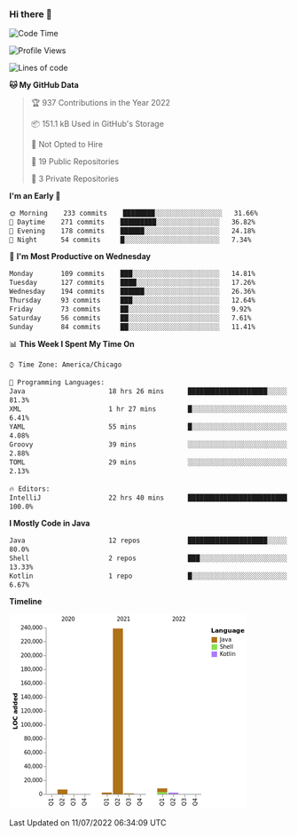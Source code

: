 ### Hi there 👋


<!--START_SECTION:waka-->
![Code Time](http://img.shields.io/badge/Code%20Time-0%20secs-blue)

![Profile Views](http://img.shields.io/badge/Profile%20Views-1-blue)

![Lines of code](https://img.shields.io/badge/From%20Hello%20World%20I%27ve%20Written-259%20Thousand%20lines%20of%20code-blue)

**🐱 My GitHub Data** 

> 🏆 937 Contributions in the Year 2022
 > 
> 📦 151.1 kB Used in GitHub's Storage 
 > 
> 🚫 Not Opted to Hire
 > 
> 📜 19 Public Repositories 
 > 
> 🔑 3 Private Repositories  
 > 
**I'm an Early 🐤** 

```text
🌞 Morning    233 commits    ████████░░░░░░░░░░░░░░░░░   31.66% 
🌆 Daytime    271 commits    █████████░░░░░░░░░░░░░░░░   36.82% 
🌃 Evening    178 commits    ██████░░░░░░░░░░░░░░░░░░░   24.18% 
🌙 Night      54 commits     █░░░░░░░░░░░░░░░░░░░░░░░░   7.34%

```
📅 **I'm Most Productive on Wednesday** 

```text
Monday       109 commits    ███░░░░░░░░░░░░░░░░░░░░░░   14.81% 
Tuesday      127 commits    ████░░░░░░░░░░░░░░░░░░░░░   17.26% 
Wednesday    194 commits    ██████░░░░░░░░░░░░░░░░░░░   26.36% 
Thursday     93 commits     ███░░░░░░░░░░░░░░░░░░░░░░   12.64% 
Friday       73 commits     ██░░░░░░░░░░░░░░░░░░░░░░░   9.92% 
Saturday     56 commits     ██░░░░░░░░░░░░░░░░░░░░░░░   7.61% 
Sunday       84 commits     ██░░░░░░░░░░░░░░░░░░░░░░░   11.41%

```


📊 **This Week I Spent My Time On** 

```text
⌚︎ Time Zone: America/Chicago

💬 Programming Languages: 
Java                     18 hrs 26 mins      ████████████████████░░░░░   81.3% 
XML                      1 hr 27 mins        █░░░░░░░░░░░░░░░░░░░░░░░░   6.41% 
YAML                     55 mins             █░░░░░░░░░░░░░░░░░░░░░░░░   4.08% 
Groovy                   39 mins             ░░░░░░░░░░░░░░░░░░░░░░░░░   2.88% 
TOML                     29 mins             ░░░░░░░░░░░░░░░░░░░░░░░░░   2.13%

🔥 Editors: 
IntelliJ                 22 hrs 40 mins      █████████████████████████   100.0%

```

**I Mostly Code in Java** 

```text
Java                     12 repos            ████████████████████░░░░░   80.0% 
Shell                    2 repos             ███░░░░░░░░░░░░░░░░░░░░░░   13.33% 
Kotlin                   1 repo              █░░░░░░░░░░░░░░░░░░░░░░░░   6.67%

```


**Timeline**

![Chart not found](https://raw.githubusercontent.com/powercasgamer/powercasgamer/master/charts/bar_graph.png) 


 Last Updated on 11/07/2022 06:34:09 UTC
<!--END_SECTION:waka-->

